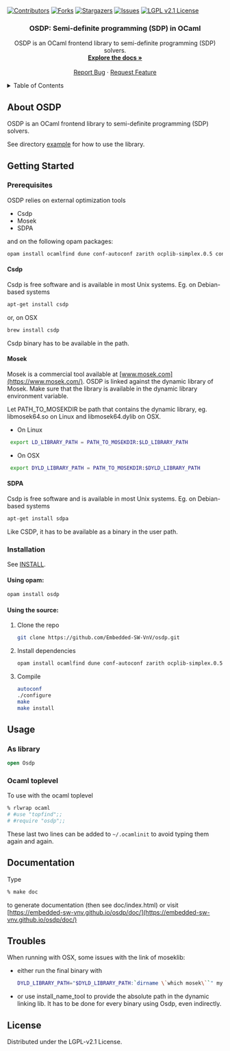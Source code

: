 [![Contributors][contributors-shield]][contributors-url]
[![Forks][forks-shield]][forks-url]
[![Stargazers][stars-shield]][stars-url]
[![Issues][issues-shield]][issues-url]
[![LGPL v2.1 License][license-shield]][license-url]

<h3 align="center">OSDP: Semi-definite programming (SDP) in OCaml</h3>

  <p align="center">
    OSDP is an OCaml frontend library to semi-definite programming (SDP)
solvers.
    <br />
    <a href="https://embedded-sw-vnv.github.io/osdp/doc/"><strong>Explore the docs »</strong></a>
    <br />
    <br />
<!--    <a href="https://github.com/Embedded-SW-VnV/osdp">View Demo</a> 
    · -->
    <a href="https://github.com/Embedded-SW-VnV/osdp/issues">Report Bug</a>
    ·
    <a href="https://github.com/Embedded-SW-VnV/osdp/issues">Request Feature</a>
  </p>
</div>

<details>
  <summary>Table of Contents</summary>
  <ol>
    <li>
      <a href="#about-the-project">About The Project</a>
      <ul>
        <li><a href="#built-with">Built With</a></li>
      </ul>
    </li>
    <li>
      <a href="#getting-started">Getting Started</a>
      <ul>
        <li><a href="#prerequisites">Prerequisites</a></li>
        <li><a href="#installation">Installation</a></li>
      </ul>
    </li>
    <li><a href="#usage">Usage</a></li>
    <li><a href="#documentation">Documentation</a></li>
    <li><a href="#troubles">Troubles</a></li>
    <li><a href="#license">License</a></li>
  </ol>
</details>

## About OSDP

OSDP is an OCaml frontend library to semi-definite programming (SDP)
solvers. 

See directory [example](https://github.com/Embedded-SW-VnV/osdp/tree/master/example) for how to use the library.

## Getting Started

### Prerequisites

OSDP relies on external optimization tools
- Csdp
- Mosek 
- SDPA

and on the following opam packages:
```sh
opam install ocamlfind dune conf-autoconf zarith ocplib-simplex.0.5 conf-csdp
```

#### Csdp

Csdp is free software and is available in most Unix systems.
Eg. on Debian-based systems
  ```sh
  apt-get install csdp
  ```
or, on OSX 
  ```sh
  brew install csdp
  ```
  
Csdp binary has to be available in the path.

#### Mosek 

Mosek is a commercial tool available at [www.mosek.com](https://www.mosek.com/).
OSDP is linked against the dynamic library of Mosek.
Make sure that the library is available in the dynamic library environment variable.

Let PATH_TO_MOSEKDIR be path that contains the dynamic library, eg. libmosek64.so on Linux and libmosek64.dylib on OSX.

- On Linux
```sh
 export LD_LIBRARY_PATH = PATH_TO_MOSEKDIR:$LD_LIBRARY_PATH
```

- On OSX
```sh
 export DYLD_LIBRARY_PATH = PATH_TO_MOSEKDIR:$DYLD_LIBRARY_PATH
```

#### SDPA 

Csdp is free software and is available in most Unix systems.
Eg. on Debian-based systems
  ```sh
  apt-get install sdpa
  ```
  
Like CSDP, it has to be available as a binary in the user path.

### Installation

See [INSTALL](https://github.com/Embedded-SW-VnV/osdp/blob/master/INSTALL).

#### Using opam:

```sh
opam install osdp
```

#### Using the source:

1. Clone the repo
   ```sh
   git clone https://github.com/Embedded-SW-VnV/osdp.git
   ```

2. Install dependencies
   ```sh
   opam install ocamlfind dune conf-autoconf zarith ocplib-simplex.0.5 conf-csdp
   ```

3. Compile
   ```sh
   autoconf
   ./configure
   make
   make install
   ```

## Usage

### As library

```ocaml
open Osdp
```
### Ocaml toplevel

To use with the ocaml toplevel
```sh
% rlwrap ocaml
# #use "topfind";;
# #require "osdp";;
```

These last two lines can be added to `~/.ocamlinit` to avoid typing them
again and again.

## Documentation

Type
```sh
% make doc
```
to generate documentation (then see doc/index.html)
or visit [https://embedded-sw-vnv.github.io/osdp/doc/](https://embedded-sw-vnv.github.io/osdp/doc/)

## Troubles

When running with OSX, some issues with the link of moseklib:
- either run the final binary with 
  ```sh
  DYLD_LIBRARY_PATH="$DYLD_LIBRARY_PATH:`dirname \`which mosek\``" my_new_binary
  ```
- or use install_name_tool to provide the absolute path in the dynamic linking lib. It has to be done for every binary using Osdp, even indirectly.

## License

Distributed under the LGPL-v2.1 License. 

[contributors-shield]: https://img.shields.io/github/contributors/Embedded-SW-VnV/osdp.svg?style=for-the-badge
[contributors-url]: https://github.com/Embedded-SW-VnV/osdp/graphs/contributors
[forks-shield]: https://img.shields.io/github/forks/Embedded-SW-VnV/osdp.svg?style=for-the-badge
[forks-url]: https://github.com/Embedded-SW-VnV/osdp/network/members
[stars-shield]: https://img.shields.io/github/stars/Embedded-SW-VnV/osdp.svg?style=for-the-badge
[stars-url]: https://github.com/Embedded-SW-VnV/osdp/stargazers
[issues-shield]: https://img.shields.io/github/issues/Embedded-SW-VnV/osdp.svg?style=for-the-badge
[issues-url]: https://github.com/Embedded-SW-VnV/osdp/issues
[license-shield]: https://img.shields.io/github/license/Embedded-SW-VnV/osdp.svg?style=for-the-badge
[license-url]: https://github.com/Embedded-SW-VnV/osdp/blob/master/LICENSE.txt
